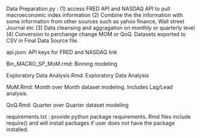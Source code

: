 Data Preparation.py : (1) access FRED API and NASDAQ API to pull macroeconomic index information (2) Combine the the information with some information from other sources such as yahoo finance, Wall street Journal etc (3) Data cleansing and aggragation on monthly or quarterly level (4) Conversion to perchange change MOM or QoQ. Datasets exported to CSV in Final Data Source file.

api.json: API keys for FRED and NASDAQ link

Bin_MACRO_SP_MoM.rmd: Binning modeling

Exploratory Data Analysis.Rmd: Exploratory Data Analysis

MoM.Rmd: Month over Month dataset modeling. Includes Lag/Lead analysis.

QoQ.Rmd: Quarter over Quarter dataset modeling

requirements.txt : provide python package requirements. Rmd files include require() and will install packages if user does not have the package installed.